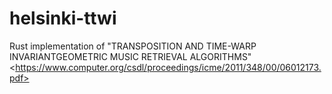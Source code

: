 # helsinki-ttwi
Rust implementation of "TRANSPOSITION AND TIME-WARP INVARIANTGEOMETRIC MUSIC RETRIEVAL ALGORITHMS" &lt;https://www.computer.org/csdl/proceedings/icme/2011/348/00/06012173.pdf>
